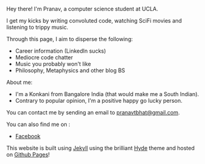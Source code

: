 Hey there! I'm Pranav, a computer science student at UCLA.

I get my kicks by writing convoluted code, watching SciFi movies and listening to trippy music.

Through this page, I aim to disperse the following:
- Career information (LinkedIn sucks)
- Mediocre code chatter
- Music you probably won't like
- Philosophy, Metaphysics and other blog BS

About me:
- I'm a Konkani from Bangalore India (that would make me a South Indian).
- Contrary to popular opinion, I'm a positive happy go lucky person.

You can contact me by sending an email to [pranavtbhat@gmail.com](mailto:pranavtbhat@gmail.com).

You can also find me on :
* [Facebook](https://www.facebook.com/pranavbhat.585)

This website is built using [Jekyll](http://jekyllrb.com) using the brilliant [Hyde](http://hyde.getpoole.com) theme and hosted on [Github Pages](http://pages.github.com)!
